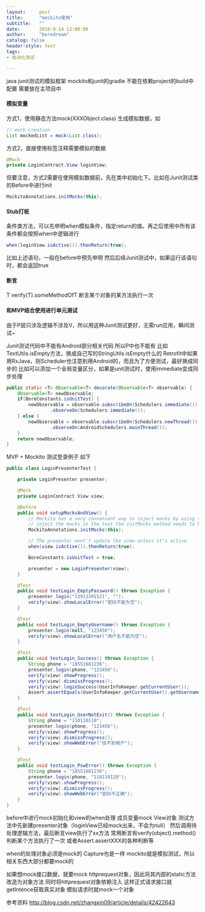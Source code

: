 ```yaml
---
layout:     post
title:      "mockito使用"
subtitle:   ""
date:       2016-9-14 12:00:00
author:     "boredream"
catalog: false
header-style: text
tags:
- 自动化测试

---
```


java junit测试的模拟框架
mockito和junit的gradle 不能在依赖project的build中配置
需要放在主项目中


#### 模拟变量
方式1，使用静态方法mock(XXXObject.class) 生成模拟数据，如
```java
// mock creation
List mockedList = mock(List.class);
```

方式2，直接使用标签注释需要模拟的数据
```java
@Mock
private LoginContract.View loginView;
```

但要注意，方式2需要在使用模拟数据前，先在类中初始化下。比如在Junit测试类的Before中进行init
```java
MockitoAnnotations.initMocks(this);
```

#### Stub打桩
条件类方法，可以先申明when模拟条件，指定return的值。再之后使用中所有该条件都会按照when中逻辑进行
```java
when(loginView.isActive()).thenReturn(true);
```
比如上述语句，一般在before中预先申明
然后后续Junit测试中，如果运行该语句时，都会返回true


#### 断言
T verify(T).someMethodOfT  断言某个对象的某方法执行一次


#### 和MVP结合使用进行单元测试
由于P层只涉及逻辑不涉及V，所以用这种Junit测试更好，无需run应用，瞬间测试~

Junit测试代码中不能有Android部分相关代码
所以P中也不能有
比如TextUtils.isEmpty方法，换成自己写的StringUtils.isEmpty什么的
Retrofit中如果用RxJava，则Scheduler也注意别用Android的，而且为了方便测试，最好换成同步的
比如可以添加一个全局变量区分，如果是unit测试时，使用immediate变成同步处理
```java
public static <T> Observable<T> decorate(Observable<T> observable) {
    Observable<T> newObservable;
    if(BoreConstants.isUnitTest) {
        newObservable = observable.subscribeOn(Schedulers.immediate())
                .observeOn(Schedulers.immediate());
    } else {
        newObservable = observable.subscribeOn(Schedulers.newThread())
                .observeOn(AndroidSchedulers.mainThread());
    }
    return newObservable;
}
```

MVP + Mockito 测试登录例子
如下
```java
public class LoginPresenterTest {

    private LoginPresenter presenter;

    @Mock
    private LoginContract.View view;

    @Before
    public void setupMocksAndView() {
        // Mockito has a very convenient way to inject mocks by using the @Mock annotation. To
        // inject the mocks in the test the initMocks method needs to be called.
        MockitoAnnotations.initMocks(this);

        // The presenter wont't update the view unless it's active.
        when(view.isActive()).thenReturn(true);

        BoreConstants.isUnitTest = true;

        presenter = new LoginPresenter(view);
    }

    @Test
    public void testLogin_EmptyPassword() throws Exception {
        presenter.login("13913391521", "");
        verify(view).showLocalError("密码不能为空");
    }

    @Test
    public void testLogin_EmptyUsername() throws Exception {
        presenter.login(null, "123456");
        verify(view).showLocalError("用户名不能为空");
    }

    @Test
    public void testLogin_Success() throws Exception {
        String phone = "18551681236";
        presenter.login(phone, "123456");
        verify(view).showProgress();
        verify(view).dismissProgress();
        verify(view).loginSuccess(UserInfoKeeper.getCurrentUser());
        Assert.assertEquals(UserInfoKeeper.getCurrentUser().getUsername(), phone);
    }

    @Test
    public void testLogin_UserNotExit() throws Exception {
        String phone = "110110110";
        presenter.login(phone, "123456");
        verify(view).showProgress();
        verify(view).dismissProgress();
        verify(view).showWebError("找不到用户");
    }

    @Test
    public void testLogin_PswError() throws Exception {
        String phone = "18551681236";
        presenter.login(phone, "110119120");
        verify(view).showProgress();
        verify(view).dismissProgress();
        verify(view).showWebError("密码不正确");
    }
}
```

before中进行mock初始化和view的when处理
成员变量mock View对象
测试方法中先新建presenter对象（loginView已经mock出来，不会为null）
然后调用待处理逻辑方法，最后断言view执行了xx方法
常用断言有verify(object).method() 判断某个方法执行了一次
或者Assert.assertXXX的各种判断等


when的处理对象必须是mock的
Capture也是一样
mockito就是模拟测试，所以相关东西大部分都要mock的

如果想mock接口数据，就要mock httprequest对象，因此将其内部的static方法改造为对象方法
同时将httprequest对象依赖注入
这样正式请求接口就getIntence获取真实对象
模拟请求时就mock一个对象



参考资料
http://blog.csdn.net/zhangxin09/article/details/42422643
